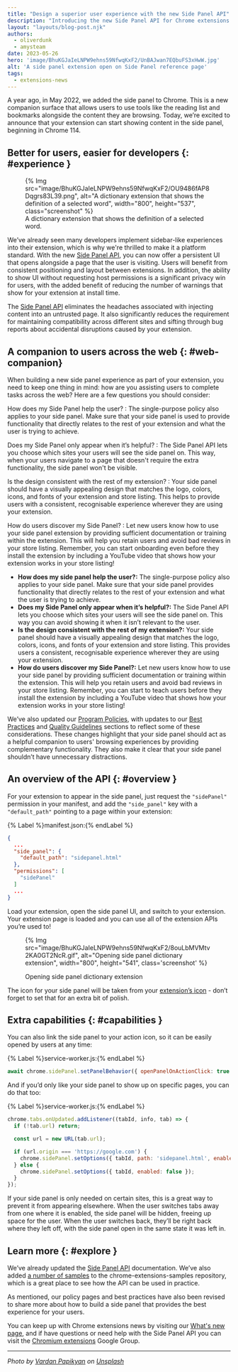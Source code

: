 ```yaml
---
title: "Design a superior user experience with the new Side Panel API"
description: "Introducing the new Side Panel API for Chrome extensions."  
layout: "layouts/blog-post.njk"
authors:
  - oliverdunk
  - amysteam
date: 2023-05-26
hero: 'image/BhuKGJaIeLNPW9ehns59NfwqKxF2/UnBAJwan7EQbuFS3xHwW.jpg'
alt: 'A side panel extension open on Side Panel reference page'
tags:
  - extensions-news
---
```


A year ago, in May 2022, we added the side panel to Chrome. This is a new companion surface that
allows users to use tools like the reading list and bookmarks alongside the content they are
browsing. Today, we’re excited to announce that your extension can start showing content in the side
panel, beginning in Chrome 114.

## Better for users, easier for developers {: #experience }

<figure>
  {% Img src="image/BhuKGJaIeLNPW9ehns59NfwqKxF2/OU9486fAP8Dqgrs83L39.png", alt="A dictionary extension that shows the definition of a selected word", width="800", height="537", class="screenshot" %}
  <figcaption>
  A dictionary extension that shows the definition of a selected word.
  </figcaption>
</figure>

We’ve already seen many developers implement sidebar-like experiences into their extension, which is
why we're thrilled to make it a platform standard. With the new [Side Panel API][api-sidepanel], you
can now offer a persistent UI that opens alongside a page that the user is visiting. Users will
benefit from consistent positioning and layout between extensions. In addition, the ability to show
UI without requesting host permissions is a significant privacy win for users, with the added
benefit of reducing the number of warnings that show for your extension at install time.

The [Side Panel API][api-sidepanel] eliminates the headaches associated with injecting content into
an untrusted page. It also significantly reduces the requirement for maintaining compatibility
across different sites and sifting through bug reports about accidental disruptions caused by your
extension.

## A companion to users across the web {: #web-companion}

When building a new side panel experience as part of your extension, you need to keep one thing in
mind: how are you assisting users to complete tasks across the web? Here are a few questions you
should consider:

How does my Side Panel help the user?
: The single-purpose policy also applies to your side panel. Make sure that your side panel is used to provide functionality that directly relates to the rest of your extension and what the user is trying to achieve.

Does my Side Panel only appear when it’s helpful?
: The Side Panel API lets you choose which sites your users will see the side panel on. This way, when your users navigate to a page that doesn't require the extra functionality, the side panel won't be visible.

Is the design consistent with the rest of my extension?
: Your side panel should have a visually appealing design that matches the logo, colors, icons, and fonts of your extension and store listing. This helps to provide users with a consistent, recognisable experience wherever they are using your extension.

How do users discover my Side Panel?
: Let new users know how to use your side panel extension by providing sufficient documentation or training within the extension. This will help you retain users and avoid bad reviews in your store listing. Remember, you can start onboarding even before they install the extension by including a YouTube video that shows how your extension works in your store listing!

* **How does my side panel help the user?:** The single-purpose policy also applies to your side panel. Make sure that your side panel provides functionality that directly relates to the rest of your extension and what the user is trying to achieve.
* **Does my Side Panel only appear when it’s helpful?:** The Side Panel API lets you choose which sites your users will see the side panel on. This way you can avoid showing it when it isn’t relevant to the user.
* **Is the design consistent with the rest of my extension?:** Your side panel should have a visually appealing design that matches the logo, colors, icons, and fonts of your extension and store listing. This provides users a consistent, recognisable experience wherever they are using your extension.
* **How do users discover my Side Panel?:** Let new users know how to use your side panel by providing sufficient documentation or training within the extension. This will help you retain users and avoid bad reviews in your store listing. Remember, you can start to teach users before they install the extension by including a YouTube video that shows how your extension works in your store listing!

We’ve also updated our [Program Policies](/docs/webstore/program-policies/), with updates to our [Best Practices](/docs/webstore/program-policies/best-practices/) and [Quality Guidelines](/docs/webstore/program-policies/quality-guidelines/) sections to reflect some of these considerations. These changes highlight that your side panel should act as a helpful companion to users' browsing experiences by providing complementary functionality. They also make it clear that your side panel shouldn’t have unnecessary distractions.

## An overview of the API {: #overview }

For your extension to appear in the side panel, just request the `"sidePanel"` permission in your manifest, and add the `"side_panel"` key with a `"default_path"` pointing to a page within your extension:

{% Label %}manifest.json:{% endLabel %}

```json
{
  ...
  "side_panel": {
    "default_path": "sidepanel.html"
  },
  "permissions": [
    "sidePanel"
  ]
  ...
}
```

Load your extension, open the side panel UI, and switch to your extension. Your extension page is loaded and you can use all of the extension APIs you’re used to!

<figure>

{% Img src="image/BhuKGJaIeLNPW9ehns59NfwqKxF2/8ouLbMVMtv2KA0GT2NcR.gif", alt="Opening side panel dictionary extension", width="800", height="541", class='screenshot' %}
  
  <figcaption>
    Opening side panel dictionary extension
  </figcaption>
</figure>

The icon for your side panel will be taken from your [extension’s icon][manifest-icon] - don’t forget to set that for an extra bit of polish.

## Extra capabilities {: #capabilities }

You can also link the side panel to your action icon, so it can be easily opened by users at any time:

{% Label %}service-worker.js:{% endLabel %}

```js
await chrome.sidePanel.setPanelBehavior({ openPanelOnActionClick: true });
```

And if you’d only like your side panel to show up on specific pages, you can do that too:

{% Label %}service-worker.js:{% endLabel %}

```js
chrome.tabs.onUpdated.addListener((tabId, info, tab) => {
  if (!tab.url) return;

  const url = new URL(tab.url);

  if (url.origin === 'https://google.com') {
    chrome.sidePanel.setOptions({ tabId, path: 'sidepanel.html', enabled: true });
  } else {
    chrome.sidePanel.setOptions({ tabId, enabled: false });
  }
});
```

If your side panel is only needed on certain sites, this is a great way to prevent it from appearing elsewhere. When the user switches tabs away from one where it is enabled, the side panel will be hidden, freeing up space for the user. When the user switches back, they’ll be right back where they left off, with the side panel open in the same state it was left in.

## Learn more {: #explore }

We’ve already updated the [Side Panel API][api-sidepanel] documentation. We’ve also added [a number of samples][gh-sidepanel-samples] to the chrome-extensions-samples repository, which is a great place to see how the API can be used in practice.

As mentioned, our policy pages and best practices have also been revised to share more about how to build a side panel that provides the best experience for your users.

You can keep up with Chrome extensions news by visiting our [What's new page][whats-new], and if have questions or need help with the Side Panel API you can visit the [Chromium extensions][chromium-groups] Google Group.

---

_Photo by [Vardan Papikyan][unsplash-vardan] on [Unsplash][unsplash]_
  
[api-sidepanel]: /docs/extensions/reference/sidepanel
[whats-new]: /docs/extensions/whatsnew/
[chromium-groups]: https://groups.google.com/a/chromium.org/g/chromium-extensions
[gh-sidepanel-samples]: https://github.com/GoogleChrome/chrome-extensions-samples/tree/main/functional-samples/
[gh-sidepanel-dictionary]: https://github.com/GoogleChrome/chrome-extensions-samples/tree/main/functional-samples/sample.sidepanel-dictionary
[manifest-icon]: /docs/extensions/mv3/manifest/icons/
[unsplash-vardan]: https://unsplash.com/@timberfoster?utm_source=unsplash&utm_medium=referral&utm_content=creditCopyText
[unsplash]: https://unsplash.com/photos/lSegRSDBMLw?utm_source=unsplash&utm_medium=referral&utm_content=creditCopyText
